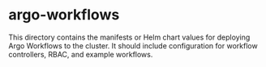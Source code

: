 # argo-workflows

This directory contains the manifests or Helm chart values for deploying Argo Workflows to the cluster. It should include configuration for workflow controllers, RBAC, and example workflows. 